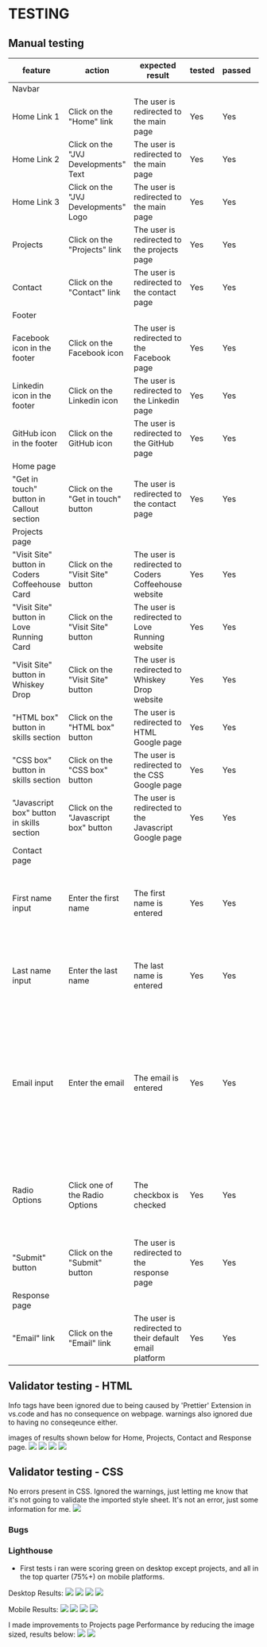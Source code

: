 # TESTING

## Manual testing

| feature | action | expected result | tested | passed | comments |
| --- | --- | --- | --- | --- | --- |
| Navbar | | | | | |
| Home Link 1 | Click on the "Home" link | The user is redirected to the main page | Yes | Yes | - |
| Home Link 2 | Click on the "JVJ Developments" Text | The user is redirected to the main page | Yes | Yes | - |
| Home Link 3 | Click on the "JVJ Developments" Logo | The user is redirected to the main page | Yes | Yes | - |
| Projects | Click on the "Projects" link | The user is redirected to the projects page | Yes | Yes | - |
| Contact | Click on the "Contact" link | The user is redirected to the contact page | Yes | Yes | - |
| Footer | | | | | |
| Facebook icon in the footer | Click on the Facebook icon | The user is redirected to the Facebook page | Yes | Yes | - |
| Linkedin icon in the footer | Click on the Linkedin icon | The user is redirected to the Linkedin page | Yes | Yes | - |
| GitHub icon in the footer | Click on the GitHub icon | The user is redirected to the GitHub page | Yes | Yes | - |
| Home page | | | | | |
| "Get in touch" button in Callout section | Click on the "Get in touch" button | The user is redirected to the contact page | Yes | Yes | - |
| Projects page | | | | | |
| "Visit Site" button in Coders Coffeehouse Card | Click on the "Visit Site" button | The user is redirected to Coders Coffeehouse website | Yes | Yes | - |
| "Visit Site" button in Love Running Card | Click on the "Visit Site" button | The user is redirected to Love Running website | Yes | Yes | - |
| "Visit Site" button in Whiskey Drop | Click on the "Visit Site" button | The user is redirected to Whiskey Drop website | Yes | Yes | - |
| "HTML box" button in skills section | Click on the "HTML box" button | The user is redirected to HTML Google page | Yes | Yes | - |
| "CSS box" button in skills section | Click on the "CSS box" button | The user is redirected to the CSS Google page | Yes | Yes | - |
| "Javascript box" button in skills section | Click on the "Javascript box" button | The user is redirected to the Javascript Google page | Yes | Yes | - |
| Contact page | | | | | |
| First name input | Enter the first name | The first name is entered | Yes | Yes | If user doesn't enter the first name, the error message appears |
| Last name input | Enter the last name | The last name is entered | Yes | Yes | If user doesn't enter the last name, the error message appears |
| Email input | Enter the email | The email is entered | Yes | Yes | If user doesn't enter the email, the error message appears. If user enters not valid email, the error message appears |
| Radio Options | Click one of the Radio Options | The checkbox is checked | Yes | Yes | If user doesn't enter select an option, the error message appears. |
| "Submit" button | Click on the "Submit" button | The user is redirected to the response page | Yes | Yes | - |
| Response page | | | | | |
| "Email" link | Click on the "Email" link | The user is redirected to their default email platform | Yes | Yes | - |

## Validator testing - HTML

Info tags have been ignored due to being caused by 'Prettier' Extension in vs.code and has no consequence on webpage.
warnings also ignored due to having no conseqeunce either.

images of results shown below for Home, Projects, Contact and Response page.
![](documentation/w3c-validator-home.PNG)
![](documentation/w3c-validator-projects.PNG)
![](documentation/w3c-validator-contact.PNG)
![](documentation/w3c-validator-response.PNG)

## Validator testing - CSS

No errors present in CSS. Ignored the warnings, just letting me know that it's not going to validate the imported style sheet. It's not an error, just some information for me.
![](documentation/css-validaton.PNG)


### Bugs

### Lighthouse

- First tests i ran were scoring green on desktop except projects, and all in the top quarter (75%+) on mobile platforms.

Desktop Results:
![](documentation/home-lh-desktop.PNG)
![](documentation/projects-lh-desktop.PNG)
![](documentation/contact-lh-desktop.PNG)
![](documentation/response-lh-desktop.PNG)

Mobile Results:
![](documentation/home-lh-mobile.PNG)
![](documentation/projects-lh-mobile.PNG)
![](documentation/contact-lh-mobile.PNG)
![](documentation/response-lh-mobile.PNG)

I made improvements to Projects page Performance by reducing the image sized, results below:
![](documentation/projects-lh-desktop-improved.PNG)
![](documentation/projects-lh-mobile-improved.PNG)
